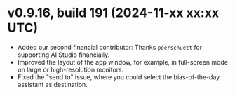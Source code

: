 # v0.9.16, build 191 (2024-11-xx xx:xx UTC)
- Added our second financial contributor: Thanks `peerschuett` for supporting AI Studio financially.
- Improved the layout of the app window, for example, in full-screen mode on large or high-resolution monitors.
- Fixed the "send to" issue, where you could select the bias-of-the-day assistant as destination.